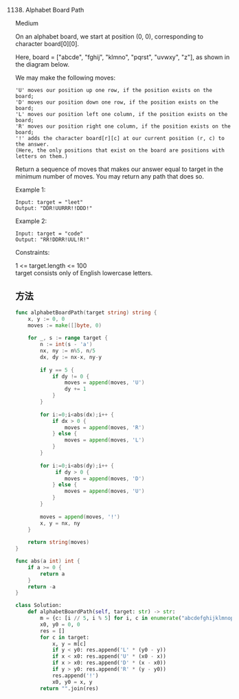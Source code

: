1138. Alphabet Board Path


Medium


On an alphabet board, we start at position (0, 0), corresponding to character board[0][0].

Here, board = ["abcde", "fghij", "klmno", "pqrst", "uvwxy", "z"], as shown in the diagram below.



We may make the following moves:

```
'U' moves our position up one row, if the position exists on the board;
'D' moves our position down one row, if the position exists on the board;
'L' moves our position left one column, if the position exists on the board;
'R' moves our position right one column, if the position exists on the board;
'!' adds the character board[r][c] at our current position (r, c) to the answer.
(Here, the only positions that exist on the board are positions with letters on them.)
```

Return a sequence of moves that makes our answer equal to target in the minimum number of moves.  You may return any path that does so.

 

Example 1:

```
Input: target = "leet"
Output: "DDR!UURRR!!DDD!"
```

Example 2:

```
Input: target = "code"
Output: "RR!DDRR!UUL!R!"
```

Constraints:

1 <= target.length <= 100  
target consists only of English lowercase letters.


## 方法


```go
func alphabetBoardPath(target string) string {
    x, y := 0, 0
    moves := make([]byte, 0)
    
    for _, s := range target {
        n := int(s - 'a')
        nx, ny := n%5, n/5
        dx, dy := nx-x, ny-y
        
        if y == 5 {
            if dy != 0 {
                moves = append(moves, 'U')
                dy += 1
            }
        }
        
        for i:=0;i<abs(dx);i++ {
            if dx > 0 {
                moves = append(moves, 'R')
            } else {
                moves = append(moves, 'L')
            }
        }
        
        for i:=0;i<abs(dy);i++ {
             if dy > 0 {
                moves = append(moves, 'D')
            } else {
                moves = append(moves, 'U')
            }
        }
        
        moves = append(moves, '!')
        x, y = nx, ny
    }
    
    return string(moves)
}

func abs(a int) int {
    if a >= 0 {
        return a
    }
    return -a
}
```




```python
class Solution:
    def alphabetBoardPath(self, target: str) -> str:
        m = {c: [i // 5, i % 5] for i, c in enumerate("abcdefghijklmnopqrstuvwxyz")}
        x0, y0 = 0, 0
        res = []
        for c in target:
            x, y = m[c]
            if y < y0: res.append('L' * (y0 - y))
            if x < x0: res.append('U' * (x0 - x))
            if x > x0: res.append('D' * (x - x0))
            if y > y0: res.append('R' * (y - y0))
            res.append('!')
            x0, y0 = x, y
        return "".join(res)
```